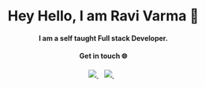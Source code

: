 <h1 align='center'>
  Hey Hello, I am Ravi Varma 👋
  <br/>
  <h4 align = 'center'>I am a self taught Full stack Developer.</h4>
</h1>

<h4 align = 'center'>Get in touch 🌐</h4>
<p align='center'>  
  <a href="https://www.linkedin.com/in/ravivarma-ra/">
    <img src="https://img.shields.io/badge/linkedin-%230077B5.svg?&style=for-the-badge&logo=linkedin&logoColor=white" />
  </a>&nbsp;&nbsp;  
   <a href="https://twitter.com/ravira_03">
    <img src="https://img.shields.io/badge/twitter-%23E4405F.svg?&style=for-the-badge&logo=twitter&logoColor=white" />        
  </a>&nbsp;&nbsp;
</p>






<!--
**ravira03/ravira03** is a ✨ _special_ ✨ repository because its `README.md` (this file) appears on your GitHub profile.

Here are some ideas to get you started:

- 🔭 I’m currently working on ...
- 🌱 I’m currently learning ...
- 👯 I’m looking to collaborate on ...
- 🤔 I’m looking for help with ...
- 💬 Ask me about ...
- 📫 How to reach me: ...
- 😄 Pronouns: ...
- ⚡ Fun fact: ...
-->
